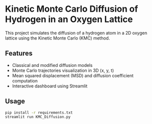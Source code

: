 # Kinetic Monte Carlo Diffusion of Hydrogen in an Oxygen Lattice

This project simulates the diffusion of a hydrogen atom in a 2D oxygen lattice
using the Kinetic Monte Carlo (KMC) method.

## Features
- Classical and modified diffusion models
- Monte Carlo trajectories visualization in 3D (x, y, t)
- Mean squared displacement (MSD) and diffusion coefficient computation
- Interactive dashboard using Streamlit

## Usage
```bash
pip install -r requirements.txt
streamlit run KMC_Diffusion.py
